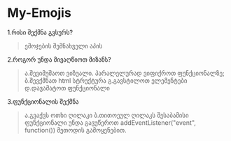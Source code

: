 # My-Emojis

1.რისი შექმნა გვსურს?

>ემოჯების შემნახველი აპის

2.როგორ უნდა მივაღწიოთ მიზანს?

>ა.შევიმუშაოთ ვიზუალი. პარალელურად ვიფიქროთ ფუნქციონალზე;
>ბ.შევქმნათ html სტრუქტურა
>გ.გავსტილოთ ელემენტები
>დ.დავამატოთ ფუნქციონალი

3.ფუნქციონალის შექმნა

>ა.გვაქვს ოთხი ღილაკი
>ბ.თითოეულ ღილაკს შესაბამისი ფუნქციონალი უნდა გავუწეროთ addEventListener("event", function()) მეთოდის გამოყენებით.
